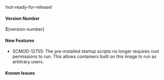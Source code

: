 !not-ready-for-release!

#### Version Number
${version-number}

#### New Features

- SCMOD-12755: The pre-installed startup scripts no longer requires root permissions to run. This allows containers
  built on this image to run as arbitrary users.

#### Known Issues
